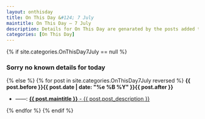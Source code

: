 ```yaml
---
layout: onthisday
title: On This Day &#124; 7 July
maintitle: On This Day — 7 July
description: Details for On This Day are genarated by the posts added to the website so the content is subject to changes/updates over time.
categories: [On This Day]
---
```


{% if site.categories.OnThisDay7July == null %}
<h3>Sorry no known details for today</h3>
{% else %}
{% for post in site.categories.OnThisDay7July reversed %}
<strong>{{ post.before }}{{ post.date | date: "%e %B %Y" }}{{ post.after }}</strong>
<ul>
<li> ——: <a class="{{ post.class }}" href="{{ post.url }}"><strong>{{ post.maintitle }}</strong> - {{ post.post_description }}</a></li>
</ul>
{% endfor %}
{% endif %}

